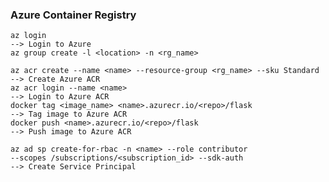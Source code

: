 ### Azure Container Registry

    az login                                                                --> Login to Azure
    az group create -l <location> -n <rg_name>

    az acr create --name <name> --resource-group <rg_name> --sku Standard   --> Create Azure ACR
    az acr login --name <name>                                              --> Login to Azure ACR        
    docker tag <image_name> <name>.azurecr.io/<repo>/flask                  --> Tag image to Azure ACR
    docker push <name>.azurecr.io/<repo>/flask                              --> Push image to Azure ACR     

    az ad sp create-for-rbac -n <name> --role contributor 
    --scopes /subscriptions/<subscription_id> --sdk-auth                    --> Create Service Principal